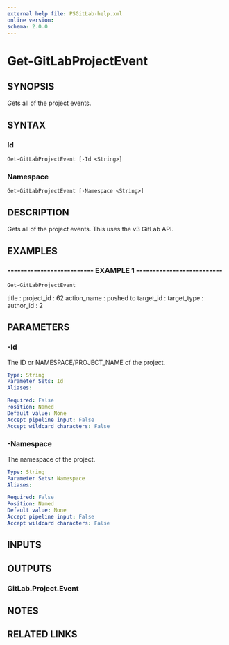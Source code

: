 ```yaml
---
external help file: PSGitLab-help.xml
online version: 
schema: 2.0.0
---
```


# Get-GitLabProjectEvent

## SYNOPSIS
Gets all of the project events.

## SYNTAX

### Id
```
Get-GitLabProjectEvent [-Id <String>]
```

### Namespace
```
Get-GitLabProjectEvent [-Namespace <String>]
```

## DESCRIPTION
Gets all of the project events.
This uses the v3 GitLab API.

## EXAMPLES

### -------------------------- EXAMPLE 1 --------------------------
```
Get-GitLabProjectEvent
```

title           : 
project_id      : 62
action_name     : pushed to
target_id       : 
target_type     : 
author_id       : 2

## PARAMETERS

### -Id
The ID or NAMESPACE/PROJECT_NAME of the project.

```yaml
Type: String
Parameter Sets: Id
Aliases: 

Required: False
Position: Named
Default value: None
Accept pipeline input: False
Accept wildcard characters: False
```

### -Namespace
The namespace of the project.

```yaml
Type: String
Parameter Sets: Namespace
Aliases: 

Required: False
Position: Named
Default value: None
Accept pipeline input: False
Accept wildcard characters: False
```

## INPUTS

## OUTPUTS

### GitLab.Project.Event

## NOTES

## RELATED LINKS

